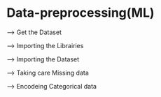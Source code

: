 # Data-preprocessing(ML)

--> Get the Dataset

--> Importing the Librairies

--> Importing the Dataset

--> Taking care Missing data

--> Encodeing Categorical data











